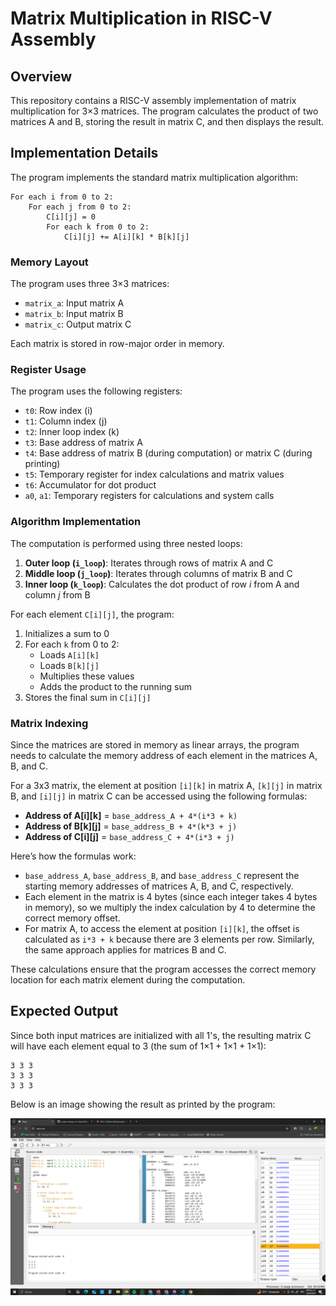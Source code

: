 # Matrix Multiplication in RISC-V Assembly

## Overview

This repository contains a RISC-V assembly implementation of matrix multiplication for 3×3 matrices. The program calculates the product of two matrices A and B, storing the result in matrix C, and then displays the result.

## Implementation Details

The program implements the standard matrix multiplication algorithm:

```
For each i from 0 to 2:
    For each j from 0 to 2:
        C[i][j] = 0
        For each k from 0 to 2:
            C[i][j] += A[i][k] * B[k][j]
```

### Memory Layout

The program uses three 3×3 matrices:
- `matrix_a`: Input matrix A
- `matrix_b`: Input matrix B
- `matrix_c`: Output matrix C

Each matrix is stored in row-major order in memory.

### Register Usage

The program uses the following registers:
- `t0`: Row index (i)
- `t1`: Column index (j)
- `t2`: Inner loop index (k)
- `t3`: Base address of matrix A
- `t4`: Base address of matrix B (during computation) or matrix C (during printing)
- `t5`: Temporary register for index calculations and matrix values
- `t6`: Accumulator for dot product
- `a0`, `a1`: Temporary registers for calculations and system calls

### Algorithm Implementation

The computation is performed using three nested loops:
1. **Outer loop (`i_loop`)**: Iterates through rows of matrix A and C  
2. **Middle loop (`j_loop`)**: Iterates through columns of matrix B and C  
3. **Inner loop (`k_loop`)**: Calculates the dot product of row *i* from A and column *j* from B  

For each element `C[i][j]`, the program:
1. Initializes a sum to 0  
2. For each `k` from 0 to 2:  
   - Loads `A[i][k]`  
   - Loads `B[k][j]`  
   - Multiplies these values  
   - Adds the product to the running sum  
3. Stores the final sum in `C[i][j]`

### Matrix Indexing

Since the matrices are stored in memory as linear arrays, the program needs to calculate the memory address of each element in the matrices A, B, and C.

For a 3x3 matrix, the element at position `[i][k]` in matrix A, `[k][j]` in matrix B, and `[i][j]` in matrix C can be accessed using the following formulas:

- **Address of A[i][k]** = `base_address_A + 4*(i*3 + k)`
- **Address of B[k][j]** = `base_address_B + 4*(k*3 + j)`
- **Address of C[i][j]** = `base_address_C + 4*(i*3 + j)`

Here’s how the formulas work:
- `base_address_A`, `base_address_B`, and `base_address_C` represent the starting memory addresses of matrices A, B, and C, respectively.
- Each element in the matrix is 4 bytes (since each integer takes 4 bytes in memory), so we multiply the index calculation by 4 to determine the correct memory offset.
- For matrix A, to access the element at position `[i][k]`, the offset is calculated as `i*3 + k` because there are 3 elements per row. Similarly, the same approach applies for matrices B and C.

These calculations ensure that the program accesses the correct memory location for each matrix element during the computation.


## Expected Output

Since both input matrices are initialized with all 1's, the resulting matrix C will have each element equal to 3 (the sum of 1×1 + 1×1 + 1×1):

```
3 3 3
3 3 3
3 3 3
```

Below is an image showing the result as printed by the program:

![Program output](result.png)